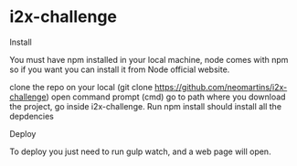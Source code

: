 # i2x-challenge

Install

You must have npm installed in your local machine, node comes with npm so if you want you can install it from Node official website.

clone the repo on your local (git clone https://github.com/neomartins/i2x-challenge)
open command prompt (cmd) go to path where you download the project, go inside  i2x-challenge.
Run npm install should install all the depdencies 

Deploy

To deploy you just need to run gulp watch, and a web page will open.

